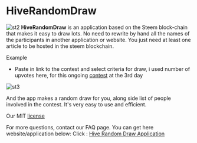 # HiveRandomDraw

![st2](https://user-images.githubusercontent.com/35721447/39300073-6c0d0fa2-4942-11e8-8bec-20b994e9af72.png)
**HiveRandomDraw** is an application based on the Steem block-chain that makes it easy to draw lots. No need to rewrite by hand all the names of the participants in another application or website. You just need at least one article to be hosted in the steem blockchain.

Example

* Paste in link to the contest and select criteria for draw, i used number of upvotes here, for this ongoing [contest](https://steemit.com/contest/@whatageek/let-s-celebrate-the-release-of-marvel-s-avengers-with-a-50-sbd-contest-over-usd150-in-prizes) at the 3rd day 

![st3](https://user-images.githubusercontent.com/35721447/39300335-3e815272-4943-11e8-8616-16a891839c94.png)

And the app makes a random draw for you, along side list of people involved in the contest.
It's very easy to use and efficient.

Our MIT [license](https://github.com/Deadz/HiveRandomDraw/blob/master/LICENSE)

For more questions, contact our FAQ page.
You can get here website/application below:
Click : [Hive Random Draw Application](https://deadz.github.io/HiveRandomDraw/)
